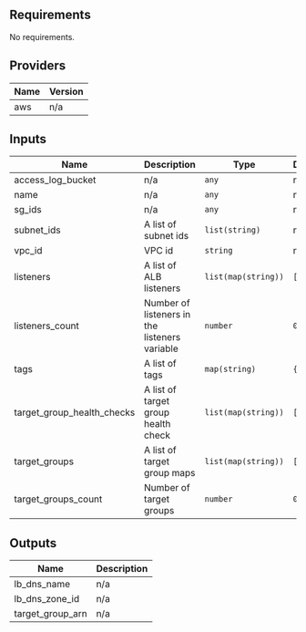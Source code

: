 ## Requirements

No requirements.

## Providers

| Name | Version |
|------|---------|
| aws | n/a |

## Inputs

| Name | Description | Type | Default | Required |
|------|-------------|------|---------|:--------:|
| access\_log\_bucket | n/a | `any` | n/a | yes |
| name | n/a | `any` | n/a | yes |
| sg\_ids | n/a | `any` | n/a | yes |
| subnet\_ids | A list of subnet ids | `list(string)` | n/a | yes |
| vpc\_id | VPC id | `string` | n/a | yes |
| listeners | A list of ALB listeners | `list(map(string))` | `[]` | no |
| listeners\_count | Number of listeners in the listeners variable | `number` | `0` | no |
| tags | A list of tags | `map(string)` | `{}` | no |
| target\_group\_health\_checks | A list of target group health check | `list(map(string))` | `[]` | no |
| target\_groups | A list of target group maps | `list(map(string))` | `[]` | no |
| target\_groups\_count | Number of target groups | `number` | `0` | no |

## Outputs

| Name | Description |
|------|-------------|
| lb\_dns\_name | n/a |
| lb\_dns\_zone\_id | n/a |
| target\_group\_arn | n/a |
